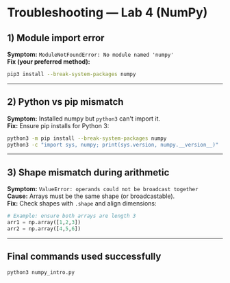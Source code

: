# Troubleshooting — Lab 4 (NumPy)

## 1) Module import error
**Symptom:** `ModuleNotFoundError: No module named 'numpy'`  
**Fix (your preferred method):**
```bash
pip3 install --break-system-packages numpy
```

---

## 2) Python vs pip mismatch
**Symptom:** Installed numpy but `python3` can't import it.  
**Fix:** Ensure pip installs for Python 3:
```bash
python3 -m pip install --break-system-packages numpy
python3 -c "import sys, numpy; print(sys.version, numpy.__version__)"
```

---

## 3) Shape mismatch during arithmetic
**Symptom:** `ValueError: operands could not be broadcast together`  
**Cause:** Arrays must be the same shape (or broadcastable).  
**Fix:** Check shapes with `.shape` and align dimensions:
```python
# Example: ensure both arrays are length 3
arr1 = np.array([1,2,3])
arr2 = np.array([4,5,6])
```

---

## Final commands used successfully
```bash
python3 numpy_intro.py
```